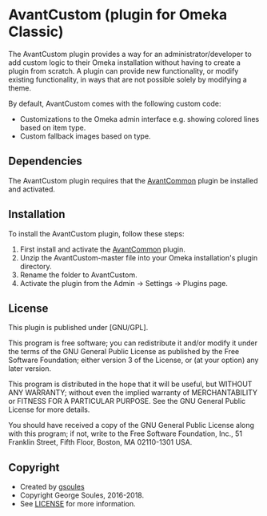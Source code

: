 # AvantCustom (plugin for Omeka Classic)

The AvantCustom plugin provides a way for an administrator/developer to add custom logic to their Omeka installation
without having to create a plugin from scratch. A plugin can provide new functionality, or modify existing functionality,
in ways that are not possible solely by modifying a theme.

By default, AvantCustom comes with the following custom code:

* Customizations to the Omeka admin interface e.g. showing colored lines based on item type.
* Custom fallback images based on type.

## Dependencies
The AvantCustom plugin requires that the [AvantCommon](https://github.com/gsoules/AvantCommon) plugin be installed and activated.

## Installation

To install the AvantCustom plugin, follow these steps:

1. First install and activate the [AvantCommon](https://github.com/gsoules/AvantCommon) plugin.
1. Unzip the AvantCustom-master file into your Omeka installation's plugin directory.
1. Rename the folder to AvantCustom.
1. Activate the plugin from the Admin → Settings → Plugins page.

##  License

This plugin is published under [GNU/GPL].

This program is free software; you can redistribute it and/or modify it under
the terms of the GNU General Public License as published by the Free Software
Foundation; either version 3 of the License, or (at your option) any later
version.

This program is distributed in the hope that it will be useful, but WITHOUT
ANY WARRANTY; without even the implied warranty of MERCHANTABILITY or FITNESS
FOR A PARTICULAR PURPOSE. See the GNU General Public License for more
details.

You should have received a copy of the GNU General Public License along with
this program; if not, write to the Free Software Foundation, Inc.,
51 Franklin Street, Fifth Floor, Boston, MA 02110-1301 USA.

Copyright
---------

* Created by [gsoules](https://github.com/gsoules)
* Copyright George Soules, 2016-2018.
* See [LICENSE](https://github.com/gsoules/AvantCustom/blob/master/LICENSE) for more information.
